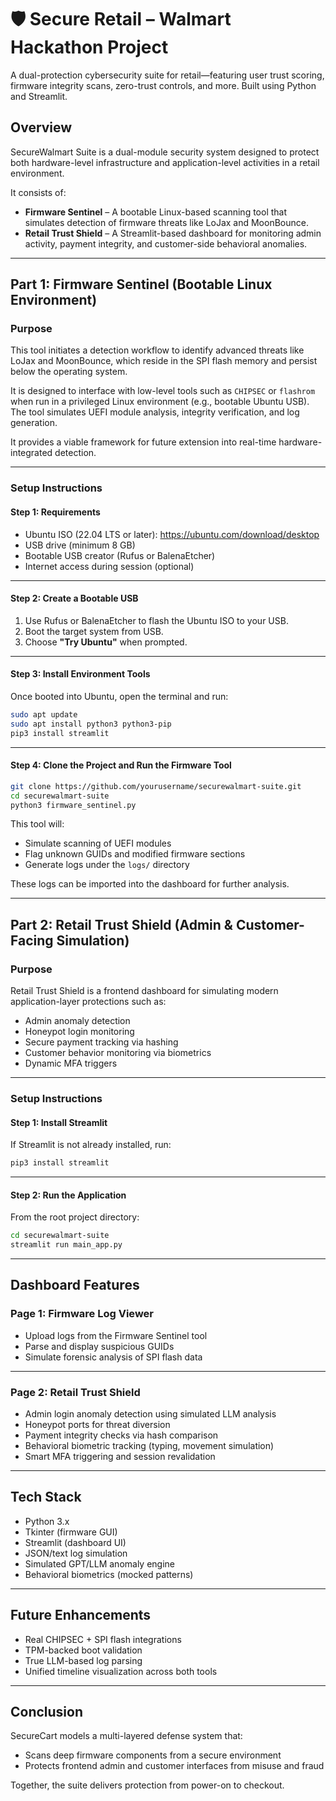 # 🛡️ Secure Retail – Walmart Hackathon Project

A dual-protection cybersecurity suite for retail—featuring user trust scoring, firmware integrity scans, zero-trust controls, and more. Built using Python and Streamlit.


## Overview

SecureWalmart Suite is a dual-module security system designed to protect both hardware-level infrastructure and application-level activities in a retail environment.

It consists of:

- **Firmware Sentinel** – A bootable Linux-based scanning tool that simulates detection of firmware threats like LoJax and MoonBounce.
- **Retail Trust Shield** – A Streamlit-based dashboard for monitoring admin activity, payment integrity, and customer-side behavioral anomalies.

---

## Part 1: Firmware Sentinel (Bootable Linux Environment)

### Purpose


This tool initiates a detection workflow to identify advanced threats like LoJax and MoonBounce, which reside in the SPI flash memory and persist below the operating system.

It is designed to interface with low-level tools such as `CHIPSEC` or `flashrom` when run in a privileged Linux environment (e.g., bootable Ubuntu USB). The tool simulates UEFI module analysis, integrity verification, and log generation.

It provides a viable framework for future extension into real-time hardware-integrated detection.

---

### Setup Instructions

#### Step 1: Requirements

- Ubuntu ISO (22.04 LTS or later): https://ubuntu.com/download/desktop  
- USB drive (minimum 8 GB)  
- Bootable USB creator (Rufus or BalenaEtcher)  
- Internet access during session (optional)  

---

#### Step 2: Create a Bootable USB

1. Use Rufus or BalenaEtcher to flash the Ubuntu ISO to your USB.
2. Boot the target system from USB.
3. Choose **"Try Ubuntu"** when prompted.

---

#### Step 3: Install Environment Tools

Once booted into Ubuntu, open the terminal and run:

```bash
sudo apt update
sudo apt install python3 python3-pip
pip3 install streamlit
```

---

#### Step 4: Clone the Project and Run the Firmware Tool

```bash
git clone https://github.com/yourusername/securewalmart-suite.git
cd securewalmart-suite
python3 firmware_sentinel.py
```

This tool will:

- Simulate scanning of UEFI modules  
- Flag unknown GUIDs and modified firmware sections  
- Generate logs under the `logs/` directory  

These logs can be imported into the dashboard for further analysis.

---

## Part 2: Retail Trust Shield (Admin & Customer-Facing Simulation)

### Purpose

Retail Trust Shield is a frontend dashboard for simulating modern application-layer protections such as:

- Admin anomaly detection  
- Honeypot login monitoring  
- Secure payment tracking via hashing  
- Customer behavior monitoring via biometrics  
- Dynamic MFA triggers  

---

### Setup Instructions

#### Step 1: Install Streamlit

If Streamlit is not already installed, run:

```bash
pip3 install streamlit
```

---

#### Step 2: Run the Application

From the root project directory:

```bash
cd securewalmart-suite
streamlit run main_app.py
```

---

## Dashboard Features

### Page 1: Firmware Log Viewer

- Upload logs from the Firmware Sentinel tool  
- Parse and display suspicious GUIDs  
- Simulate forensic analysis of SPI flash data  

---

### Page 2: Retail Trust Shield

- Admin login anomaly detection using simulated LLM analysis  
- Honeypot ports for threat diversion  
- Payment integrity checks via hash comparison  
- Behavioral biometric tracking (typing, movement simulation)  
- Smart MFA triggering and session revalidation  

---

## Tech Stack

- Python 3.x  
- Tkinter (firmware GUI)  
- Streamlit (dashboard UI)  
- JSON/text log simulation  
- Simulated GPT/LLM anomaly engine  
- Behavioral biometrics (mocked patterns)

---

## Future Enhancements

- Real CHIPSEC + SPI flash integrations  
- TPM-backed boot validation  
- True LLM-based log parsing  
- Unified timeline visualization across both tools  

---

## Conclusion

SecureCart models a multi-layered defense system that:

- Scans deep firmware components from a secure environment  
- Protects frontend admin and customer interfaces from misuse and fraud  

Together, the suite delivers protection from power-on to checkout.
